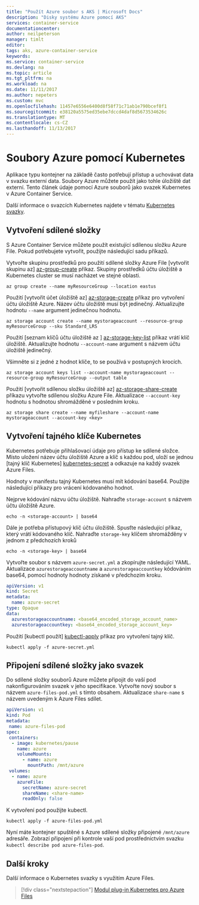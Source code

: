 ```yaml
---
title: "Použít Azure soubor s AKS | Microsoft Docs"
description: "Disky systému Azure pomocí AKS"
services: container-service
documentationcenter: 
author: neilpeterson
manager: timlt
editor: 
tags: aks, azure-container-service
keywords: 
ms.service: container-service
ms.devlang: na
ms.topic: article
ms.tgt_pltfrm: na
ms.workload: na
ms.date: 11/11/2017
ms.author: nepeters
ms.custom: mvc
ms.openlocfilehash: 11457e6556e6400d8f58f71c71ab1e790bcef8f1
ms.sourcegitcommit: e38120a5575ed35ebe7dccd4daf8d5673534626c
ms.translationtype: MT
ms.contentlocale: cs-CZ
ms.lasthandoff: 11/13/2017
---
```

# <a name="using-azure-files-with-kubernetes"></a>Soubory Azure pomocí Kubernetes

Aplikace typu kontejner na základě často potřebují přístup a uchovávat data v svazku externí data. Soubory Azure můžete použít jako tohle úložiště dat externí. Tento článek údaje pomocí Azure souborů jako svazek Kubernetes v Azure Container Service.

Další informace o svazcích Kubernetes najdete v tématu [Kubernetes svazky][kubernetes-volumes].

## <a name="creating-a-file-share"></a>Vytvoření sdílené složky

S Azure Container Service můžete použít existující sdílenou složku Azure File. Pokud potřebujete vytvořit, použijte následující sadu příkazů.

Vytvořte skupinu prostředků pro použití sdílené složky Azure File [vytvořit skupinu az] [ az-group-create] příkaz. Skupiny prostředků účtu úložiště a Kubernetes cluster se musí nacházet ve stejné oblasti.

```azurecli-interactive
az group create --name myResourceGroup --location eastus
```

Použití [vytvořit účet úložiště az] [ az-storage-create] příkaz pro vytvoření účtu úložiště Azure. Název účtu úložiště musí být jedinečný. Aktualizujte hodnotu `--name` argument jedinečnou hodnotu.

```azurecli-interactive
az storage account create --name mystorageaccount --resource-group myResourceGroup --sku Standard_LRS
```

Použití [seznam klíčů účtu úložiště az ] [ az-storage-key-list] příkaz vrátí klíč úložiště. Aktualizujte hodnotu `--account-name` argument s názvem účtu úložiště jedinečný.

Všimněte si z jedné z hodnot klíče, to se používá v postupných krocích.

```azurecli-interactive
az storage account keys list --account-name mystorageaccount --resource-group myResourceGroup --output table
```

Použití [vytvořit sdílenou složku úložiště az] [ az-storage-share-create] příkazu vytvořte sdílenou složku Azure File. Aktualizace `--account-key` hodnotu s hodnotou shromážděné v posledním kroku.

```azurecli-interactive
az storage share create --name myfileshare --account-name mystorageaccount --account-key <key>
```

## <a name="create-kubernetes-secret"></a>Vytvoření tajného klíče Kubernetes

Kubernetes potřebuje přihlašovací údaje pro přístup ke sdílené složce. Místo uložení název účtu úložiště Azure a klíč s každou pod, uloží se jednou [tajný klíč Kubernetes] [ kubernetes-secret] a odkazuje na každý svazek Azure Files. 

Hodnoty v manifestu tajný Kubernetes musí mít kódování base64. Použijte následující příkazy pro vrácení kódovaného hodnot.

Nejprve kódování názvu účtu úložiště. Nahraďte `storage-account` s názvem účtu úložiště Azure.

```azurecli-interactive
echo -n <storage-account> | base64
```

Dále je potřeba přístupový klíč účtu úložiště. Spusťte následující příkaz, který vrátí kódovaného klíč. Nahraďte `storage-key` klíčem shromážděny v jednom z předchozích kroků

```azurecli-interactive
echo -n <storage-key> | base64
```

Vytvořte soubor s názvem `azure-secret.yml` a zkopírujte následující YAML. Aktualizace `azurestorageaccountname` a `azurestorageaccountkey` kódováním base64, pomocí hodnoty hodnoty získané v předchozím kroku.

```yaml
apiVersion: v1
kind: Secret
metadata:
  name: azure-secret
type: Opaque
data:
  azurestorageaccountname: <base64_encoded_storage_account_name>
  azurestorageaccountkey: <base64_encoded_storage_account_key>
```

Použití [kubectl použít] [ kubectl-apply] příkaz pro vytvoření tajný klíč.

```azurecli-interactive
kubectl apply -f azure-secret.yml
```

## <a name="mount-file-share-as-volume"></a>Připojení sdílené složky jako svazek

Do sdílené složky souborů Azure můžete připojit do vaší pod nakonfigurováním svazek v jeho specifikace. Vytvořte nový soubor s názvem `azure-files-pod.yml` s tímto obsahem. Aktualizace `share-name` s názvem uvedeným k Azure Files sdílet.

```yaml
apiVersion: v1
kind: Pod
metadata:
 name: azure-files-pod
spec:
 containers:
  - image: kubernetes/pause
    name: azure
    volumeMounts:
      - name: azure
        mountPath: /mnt/azure
 volumes:
  - name: azure
    azureFile:
      secretName: azure-secret
      shareName: <share-name>
      readOnly: false
```

K vytvoření pod použijte kubectl.

```azurecli-interactive
kubectl apply -f azure-files-pod.yml
```

Nyní máte kontejner spuštěné s Azure sdílené složky připojené `/mnt/azure` adresáře. Zobrazí připojení při kontrole vaší pod prostřednictvím svazku `kubectl describe pod azure-files-pod`.

## <a name="next-steps"></a>Další kroky

Další informace o Kubernetes svazky s využitím Azure Files.

> [!div class="nextstepaction"]
> [Modul plug-in Kubernetes pro Azure Files](https://github.com/kubernetes/examples/blob/master/staging/volumes/azure_file/README.md)

<!-- LINKS -->
[kubernetes-volumes]: https://kubernetes.io/docs/concepts/storage/volumes/
[az-storage-create]: /cli/azure/storage/account#az_storage_account_create
[az-storage-key-list]: /cli/azure/storage/account/keys#az_storage_account_keys_list
[az-storage-share-create]: /cli/azure/storage/share#az_storage_share_create
[kubectl-apply]: https://kubernetes.io/docs/user-guide/kubectl/v1.8/#apply
[kubernetes-secret]: https://kubernetes.io/docs/concepts/configuration/secret/
[az-group-create]: /cli/azure/group#az_group_create